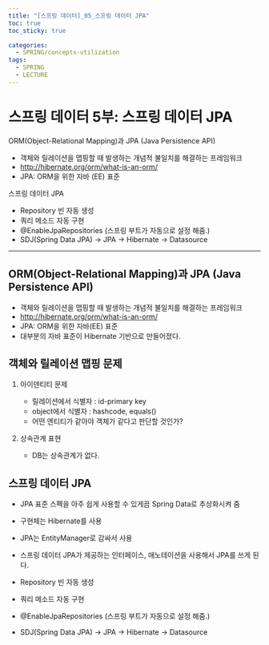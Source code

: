 ```yaml
---
title: "[스프링 데이터]_05_스프링 데이터 JPA"
toc: true
toc_sticky: true

categories:
  - SPRING/concepts-utilization
tags:
  - SPRING
  - LECTURE
---
```


# 스프링 데이터 5부: 스프링 데이터 JPA

ORM(Object-Relational Mapping)과 JPA (Java Persistence API)

* 객체와 릴레이션을 맵핑할 때 발생하는 개념적 불일치를 해결하는 프레임워크
* http://hibernate.org/orm/what-is-an-orm/
* JPA: ORM을 위한 자바 (EE) 표준

스프링 데이터 JPA

* Repository 빈 자동 생성
* 쿼리 메소드 자동 구현
* @EnableJpaRepositories (스프링 부트가 자동으로 설정 해줌.)
* SDJ(Spring Data JPA) → JPA → Hibernate → Datasource

---

## ORM(Object-Relational Mapping)과 JPA (Java Persistence API)

* 객체와 릴레이션을 맵핑할 때 발생하는 개념적 불일치를 해결하는 프레임워크
* http://hibernate.org/orm/what-is-an-orm/
* JPA: ORM을 위한 자바(EE) 표준
* 대부분의 자바 표준이 Hibernate 기반으로 만들어졌다.



## 객체와 릴레이션 맵핑 문제

1. 아이덴티티 문제
   * 릴레이션에서 식별자 : id-primary key
   * object에서 식별자 : hashcode, equals()
   * 어떤 엔티티가 같아야 객체가 같다고 판단할 것인가?

2. 상속관계 표현
   * DB는 상속관계가 없다.



## 스프링 데이터 JPA

* JPA 표준 스펙을 아주 쉽게 사용할 수 있게끔 Spring Data로 추상화시켜 줌
* 구현체는 Hibernate를 사용
* JPA는 EntityManager로 감싸서 사용
* 스프링 데이터 JPA가 제공하는 인터페이스, 애노테이션을 사용해서 JPA를 쓰게 된다.

* Repository 빈 자동 생성
* 쿼리 메소드 자동 구현
* @EnableJpaRepositories (스프링 부트가 자동으로 설정 해줌.)
* SDJ(Spring Data JPA) → JPA → Hibernate → Datasource

